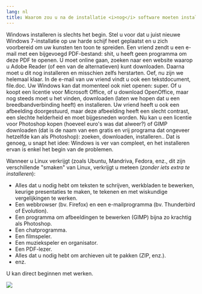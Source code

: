 ```yaml
---
lang: nl
title: Waarom zou u na de installatie <i>nog</i> software moeten installeren?
---
```


Windows installeren is slechts het begin. Stel u voor dat u juist
nieuwe Windows 7-installatie op uw harde schijf heet geplaatst en u
zich voorbereid om uw kunsten ten toon te spreiden. Een vriend zendt
u een e-mail met een bijgevoegd PDF-bestand: shit, u heeft geen
programma om deze PDF te openen. U moet online gaan, zoeken naar een
website waarop u Adobe Reader (of een van de alternatieven) kunt
downloaden. Daarna moet u dit nog installeren en misschien zelfs
herstarten. Oef, nu zijn we helemaal klaar. In de e-mail van uw vriend
vindt u ook een tekstdocument, file.doc. Uw Windows kan dat momenteel
ook niet openen: super. Of u koopt een licentie voor Microsoft Office,
of u download OpenOffice, maar nog steeds moet u het vinden, downloaden
(laten we hopen dat u een breedbandverbinding heeft)
en installeren. Uw vriend heeft u ook een afbeelding doorgestuurd,
maar deze afbeelding heeft een slecht contrast, een slechte helderheid
en moet bijgesneden worden. Nu kan u een licentie voor Photoshop kopen
(hoeveel euro's was dat alweer?) of GIMP downloaden (dat is de naam
van een gratis en vrij programa dat ongeveer hetzelfde kan als Photoshop):
zoeken, downloaden, installeren.. Dat is genoeg, u snapt het idee:
Windows is ver van compleet, en het installeren ervan is enkel het begin
van de problemen.

Wanneer u Linux verkrijgt (zoals Ubuntu, Mandriva, Fedora, enz., dit zijn verschillende "smaken" van Linux, verkrijgt u meteen (<i>zonder iets extra te installeren</i>):

<ul>

<li>Alles dat u nodig hebt om teksten te schrijven, werkbladen te bewerken, keurige presentaties te maken, te tekenen en met wiskundige vergelijkingen te werken.</li>

<li>Een webbrowser (bv. Firefox) en een e-mailprogramma (bv. Thunderbird of Evolution).</li>
<li>Een programma om afbeeldingen te bewerken (GIMP) bijna zo krachtig als Photoshop.</li>
<li>Een chatprogramma.</li>
<li>Een filmspeler.</li>
<li>Een muziekspeler en organisator.</li>
<li>Een PDF-lezer.</li>
<li>Alles dat u nodig hebt om archieven uit te pakken (ZIP, enz.).</li>
<li>enz.</li>
</ul>

U kan direct beginnen met werken.

<img src="Images/app_menu.png" />




